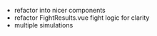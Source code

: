 - refactor into nicer components
- refactor FightResults.vue fight logic for clarity
- multiple simulations